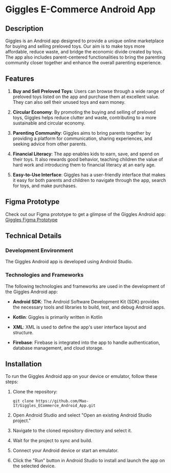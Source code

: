 # Giggles E-Commerce Android App

## Description

Giggles is an Android app designed to provide a unique online marketplace for buying and selling preloved toys. Our aim is to make toys more affordable, reduce waste, and bridge the economic divide created by toys. The app also includes parent-centered functionalities to bring the parenting community closer together and enhance the overall parenting experience.

## Features

1. **Buy and Sell Preloved Toys**: Users can browse through a wide range of preloved toys listed on the app and purchase them at excellent value. They can also sell their unused toys and earn money.

2. **Circular Economy**: By promoting the buying and selling of preloved toys, Giggles helps reduce clutter and waste, contributing to a more sustainable and circular economy.

3. **Parenting Community**: Giggles aims to bring parents together by providing a platform for communication, sharing experiences, and seeking advice from other parents.

4. **Financial Literacy**: The app enables kids to earn, save, and spend on their toys. It also rewards good behavior, teaching children the value of hard work and introducing them to financial literacy at an early age.

5. **Easy-to-Use Interface**: Giggles has a user-friendly interface that makes it easy for both parents and children to navigate through the app, search for toys, and make purchases.

## Figma Prototype

Check out our Figma prototype to get a glimpse of the Giggles Android app: [Giggles Figma Prototype](https://www.figma.com/proto/GHbdPhmmCl4kGS1USZQT9C/Giggles-App?page-id=0%3A1&node-id=243-4&viewport=1010%2C464%2C0.39&scaling=scale-down&starting-point-node-id=243%3A4&show-proto-sidebar=1)

## Technical Details

### Development Environment

The Giggles Android app is developed using Android Studio.

### Technologies and Frameworks

The following technologies and frameworks are used in the development of the Giggles Android app:

- **Android SDK**: The Android Software Development Kit (SDK) provides the necessary tools and libraries to build, test, and debug Android apps.

- **Kotlin**: Giggles is primarily written in Kotlin

- **XML**: XML is used to define the app's user interface layout and structure.

- **Firebase**: Firebase is integrated into the app to handle authentication, database management, and cloud storage.

## Installation

To run the Giggles Android app on your device or emulator, follow these steps:

1. Clone the repository:

   ```
   git clone https://github.com/Mao-17/Giggles_ECommerce_Android_App.git
   ```

2. Open Android Studio and select "Open an existing Android Studio project."

3. Navigate to the cloned repository directory and select it.

4. Wait for the project to sync and build.

5. Connect your Android device or start an emulator.

6. Click the "Run" button in Android Studio to install and launch the app on the selected device.

